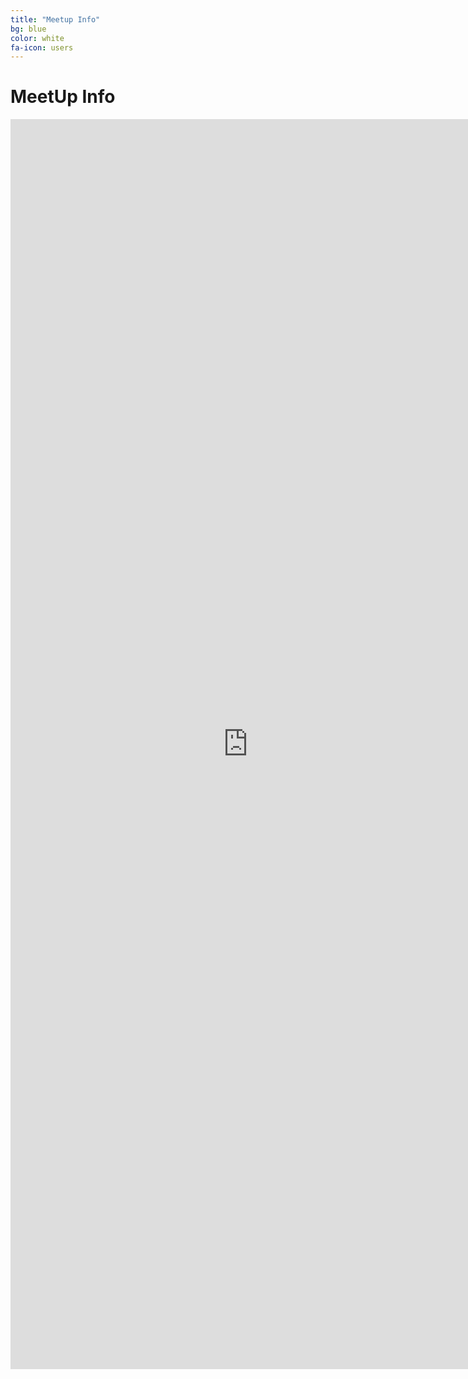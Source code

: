 ```yaml
---
title: "Meetup Info"
bg: blue
color: white
fa-icon: users
---
```


# MeetUp Info

<center>
<iframe src="http://www.meetup.com/Big-Data-Analytics-for-Cyber-Security/" width="760" height="2000" frameborder="0" marginheight="0" marginwidth="0">Loading...</iframe> </center>
